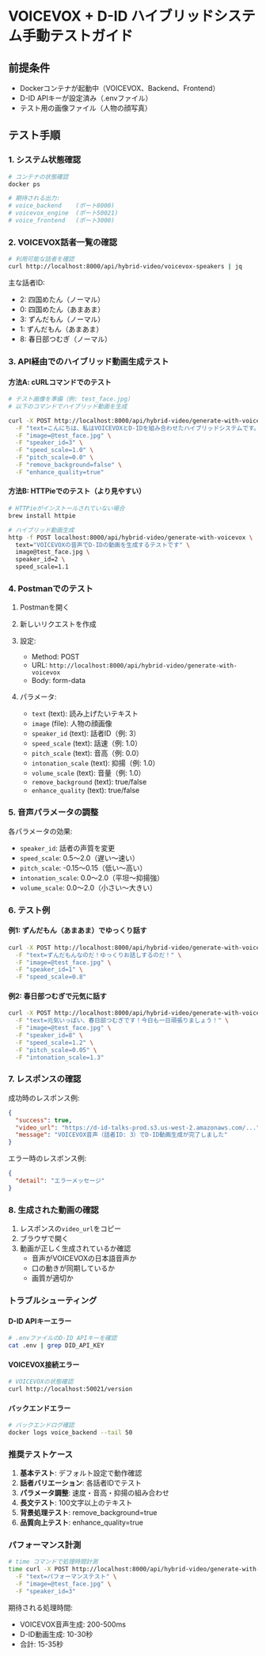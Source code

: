 # VOICEVOX + D-ID ハイブリッドシステム手動テストガイド

## 前提条件
- Dockerコンテナが起動中（VOICEVOX、Backend、Frontend）
- D-ID APIキーが設定済み（.envファイル）
- テスト用の画像ファイル（人物の顔写真）

## テスト手順

### 1. システム状態確認

```bash
# コンテナの状態確認
docker ps

# 期待される出力:
# voice_backend    (ポート8000)
# voicevox_engine  (ポート50021)
# voice_frontend   (ポート3000)
```

### 2. VOICEVOX話者一覧の確認

```bash
# 利用可能な話者を確認
curl http://localhost:8000/api/hybrid-video/voicevox-speakers | jq
```

主な話者ID:
- 2: 四国めたん（ノーマル）
- 0: 四国めたん（あまあま）
- 3: ずんだもん（ノーマル）
- 1: ずんだもん（あまあま）
- 8: 春日部つむぎ（ノーマル）

### 3. API経由でのハイブリッド動画生成テスト

#### 方法A: cURLコマンドでのテスト

```bash
# テスト画像を準備（例: test_face.jpg）
# 以下のコマンドでハイブリッド動画を生成

curl -X POST http://localhost:8000/api/hybrid-video/generate-with-voicevox \
  -F "text=こんにちは、私はVOICEVOXとD-IDを組み合わせたハイブリッドシステムです。日本語の自然な発話が可能になりました。" \
  -F "image=@test_face.jpg" \
  -F "speaker_id=3" \
  -F "speed_scale=1.0" \
  -F "pitch_scale=0.0" \
  -F "remove_background=false" \
  -F "enhance_quality=true"
```

#### 方法B: HTTPieでのテスト（より見やすい）

```bash
# HTTPieがインストールされていない場合
brew install httpie

# ハイブリッド動画生成
http -f POST localhost:8000/api/hybrid-video/generate-with-voicevox \
  text="VOICEVOXの音声でD-IDの動画を生成するテストです" \
  image@test_face.jpg \
  speaker_id=2 \
  speed_scale=1.1
```

### 4. Postmanでのテスト

1. Postmanを開く
2. 新しいリクエストを作成
3. 設定:
   - Method: POST
   - URL: `http://localhost:8000/api/hybrid-video/generate-with-voicevox`
   - Body: form-data
   
4. パラメータ:
   - `text` (text): 読み上げたいテキスト
   - `image` (file): 人物の顔画像
   - `speaker_id` (text): 話者ID（例: 3）
   - `speed_scale` (text): 話速（例: 1.0）
   - `pitch_scale` (text): 音高（例: 0.0）
   - `intonation_scale` (text): 抑揚（例: 1.0）
   - `volume_scale` (text): 音量（例: 1.0）
   - `remove_background` (text): true/false
   - `enhance_quality` (text): true/false

### 5. 音声パラメータの調整

各パラメータの効果:
- `speaker_id`: 話者の声質を変更
- `speed_scale`: 0.5〜2.0（遅い〜速い）
- `pitch_scale`: -0.15〜0.15（低い〜高い）
- `intonation_scale`: 0.0〜2.0（平坦〜抑揚強）
- `volume_scale`: 0.0〜2.0（小さい〜大きい）

### 6. テスト例

#### 例1: ずんだもん（あまあま）でゆっくり話す
```bash
curl -X POST http://localhost:8000/api/hybrid-video/generate-with-voicevox \
  -F "text=ずんだもんなのだ！ゆっくりお話しするのだ！" \
  -F "image=@test_face.jpg" \
  -F "speaker_id=1" \
  -F "speed_scale=0.8"
```

#### 例2: 春日部つむぎで元気に話す
```bash
curl -X POST http://localhost:8000/api/hybrid-video/generate-with-voicevox \
  -F "text=元気いっぱい、春日部つむぎです！今日も一日頑張りましょう！" \
  -F "image=@test_face.jpg" \
  -F "speaker_id=8" \
  -F "speed_scale=1.2" \
  -F "pitch_scale=0.05" \
  -F "intonation_scale=1.3"
```

### 7. レスポンスの確認

成功時のレスポンス例:
```json
{
  "success": true,
  "video_url": "https://d-id-talks-prod.s3.us-west-2.amazonaws.com/...",
  "message": "VOICEVOX音声（話者ID: 3）でD-ID動画生成が完了しました"
}
```

エラー時のレスポンス例:
```json
{
  "detail": "エラーメッセージ"
}
```

### 8. 生成された動画の確認

1. レスポンスの`video_url`をコピー
2. ブラウザで開く
3. 動画が正しく生成されているか確認
   - 音声がVOICEVOXの日本語音声か
   - 口の動きが同期しているか
   - 画質が適切か

### トラブルシューティング

#### D-ID APIキーエラー
```bash
# .envファイルのD-ID APIキーを確認
cat .env | grep DID_API_KEY
```

#### VOICEVOX接続エラー
```bash
# VOICEVOXの状態確認
curl http://localhost:50021/version
```

#### バックエンドエラー
```bash
# バックエンドログ確認
docker logs voice_backend --tail 50
```

### 推奨テストケース

1. **基本テスト**: デフォルト設定で動作確認
2. **話者バリエーション**: 各話者IDでテスト
3. **パラメータ調整**: 速度・音高・抑揚の組み合わせ
4. **長文テスト**: 100文字以上のテキスト
5. **背景処理テスト**: remove_background=true
6. **品質向上テスト**: enhance_quality=true

### パフォーマンス計測

```bash
# time コマンドで処理時間計測
time curl -X POST http://localhost:8000/api/hybrid-video/generate-with-voicevox \
  -F "text=パフォーマンステスト" \
  -F "image=@test_face.jpg" \
  -F "speaker_id=3"
```

期待される処理時間:
- VOICEVOX音声生成: 200-500ms
- D-ID動画生成: 10-30秒
- 合計: 15-35秒